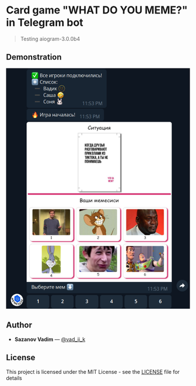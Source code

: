 # Card game "WHAT DO YOU MEME?" in Telegram bot
>Testing aiogram-3.0.0b4

## Demonstration
<img alt="Game demo" src="data/github/game.png">

## Author
  * **Sazanov Vadim** — [@vad_ii_k](https://t.me/vad_ii_k)

## License
This project is licensed under the MIT License - see the [LICENSE](https://github.com/vad-ii-k/tgbot_memesese/blob/master/LICENSE) file for details